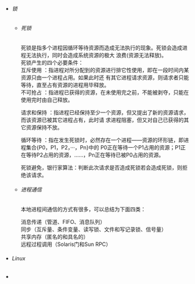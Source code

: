 ###### 

* ###### 锁

  * ###### 死锁

    死锁是指多个进程因循环等待资源而造成无法执行的现象。死锁会造成进程无法执行，同时会造成系统资源的极大 浪费\(资源无法释放\)。  
    死锁产生的四个必要条件：  
    互斥使用 ：指进程对所分配到的资源进行排它性使用，即在一段时间内某资源只由一个进程占用。如果此时还 有其它进程请求资源，则请求者只能等待，直至占有资源的进程用毕释放。  
    不可抢占 ：指进程已获得的资源，在未使用完之前，不能被剥夺，只能在使用完时由自己释放。  
    请求和保持 ：指进程已经保持至少一个资源，但又提出了新的资源请求，而该资源已被其它进程占有，此时请 求进程阻塞，但又对自己已获得的其它资源保持不放。  
    循环等待 ：指在发生死锁时，必然存在一个进程——资源的环形链，即进程集合{P0，P1，P2，···，Pn}中的 P0正在等待一个P1占用的资源；P1正在等待P2占用的资源，……，Pn正在等待已被P0占用的资源。  
    死锁避免，银行家算法：判断此次请求是否造成死锁若会造成死锁，则拒绝该请求。

  * ###### 进程通信

    本地进程间通信的方式有很多，可以总结为下面四类：  
    消息传递（管道、FIFO、消息队列）  
    同步（互斥量、条件变量、读写锁、文件和写记录锁、信号量）  
    共享内存（匿名的和具名的）   
    远程过程调用（Solaris门和Sun RPC）
* ###### Linux
* ###### 



